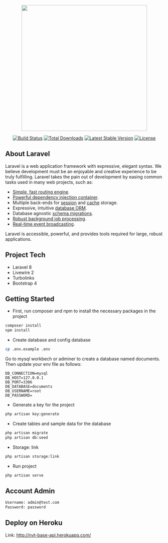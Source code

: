 <p align="center"><a href="https://laravel.com" target="_blank"><img src="https://raw.githubusercontent.com/laravel/art/master/logo-lockup/5%20SVG/2%20CMYK/1%20Full%20Color/laravel-logolockup-cmyk-red.svg" width="400"></a></p>

<p align="center">
<a href="https://travis-ci.org/laravel/framework"><img src="https://travis-ci.org/laravel/framework.svg" alt="Build Status"></a>
<a href="https://packagist.org/packages/laravel/framework"><img src="https://img.shields.io/packagist/dt/laravel/framework" alt="Total Downloads"></a>
<a href="https://packagist.org/packages/laravel/framework"><img src="https://img.shields.io/packagist/v/laravel/framework" alt="Latest Stable Version"></a>
<a href="https://packagist.org/packages/laravel/framework"><img src="https://img.shields.io/packagist/l/laravel/framework" alt="License"></a>
</p>

## About Laravel

Laravel is a web application framework with expressive, elegant syntax. We believe development must be an enjoyable and creative experience to be truly fulfilling. Laravel takes the pain out of development by easing common tasks used in many web projects, such as:

- [Simple, fast routing engine](https://laravel.com/docs/routing).
- [Powerful dependency injection container](https://laravel.com/docs/container).
- Multiple back-ends for [session](https://laravel.com/docs/session) and [cache](https://laravel.com/docs/cache) storage.
- Expressive, intuitive [database ORM](https://laravel.com/docs/eloquent).
- Database agnostic [schema migrations](https://laravel.com/docs/migrations).
- [Robust background job processing](https://laravel.com/docs/queues).
- [Real-time event broadcasting](https://laravel.com/docs/broadcasting).

Laravel is accessible, powerful, and provides tools required for large, robust applications.

## Project Tech

- Laravel 8
- Livewire 2
- Turbolinks
- Bootstrap 4

## Getting Started

- First, run composer and npm to install the necessary packages in the project
```bash
composer install
npm install
```

- Create database and config database
```bash
cp .env.example .env
```
Go to mysql workbech or adminer to create a database named documents. Then update your env file as follows:
```
DB_CONNECTION=mysql
DB_HOST=127.0.0.1
DB_PORT=3306
DB_DATABASE=documents
DB_USERNAME=root
DB_PASSWORD=
```

- Generate a key for the project
```bash
php artisan key:generate
```

- Create tables and sample data for the database
```bash
php artisan migrate
php artisan db:seed
```

- Storage: link
```bash
php artisan storage:link
```

- Run project
```bash
php artisan serve
```

## Account Admin
```bash
Username: admin@test.com
Password: password
```

## Deploy on Heroku
Link: http://nvt-base-api.herokuapp.com/